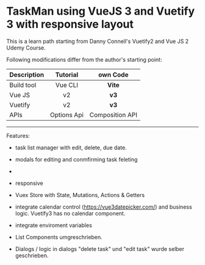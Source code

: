 # TaskMan using VueJS 3 and Vuetify 3 with responsive layout

This is a learn path starting from Danny Connell's Vuetify2 and Vue JS 2 Udemy Course.

Following modifications differ from the author's starting point:

| Description|Tutorial|own Code|
| ------------- |:-------------:|:-----:|
|Build tool|Vue CLI|**Vite**|
|Vue JS|v2|**v3**|
|Vuetify|v2|**v3**|
|APIs|Options Api|Composition API| 

---


Features:
- task list manager with edit, delete, due date.
- modals for editing and conmfirming task feleting
- 
- responsive 
- Vuex Store with State, Mutations, Actions & Getters
- integrate calendar control (https://vue3datepicker.com/) and business logic. Vuetify3 has no calendar component.
- integrate enviroment variables



- List Components umgreschrieben.
- Dialogs / logic in dialogs "delete task" und "edit task" wurde selber geschrieben.
